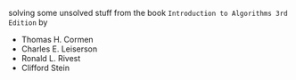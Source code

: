solving some unsolved stuff from the book `Introduction to Algorithms 3rd Edition` by 

- Thomas H. Cormen
- Charles E. Leiserson
- Ronald L. Rivest
- Clifford Stein